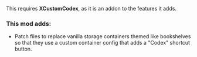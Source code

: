 This requires **XCustomCodex**, as it is an addon to the features it adds.

### This mod adds:
* Patch files to replace vanilla storage containers themed like bookshelves so that they use a custom container config that adds a "Codex" shortcut button.